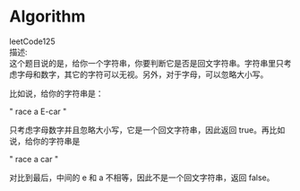 # Algorithm
leetCode125  
描述:  
这个题目说的是，给你一个字符串，你要判断它是否是回文字符串。字符串里只考虑字母和数字，其它的字符可以无视。另外，对于字母，可以忽略大小写。

比如说，给你的字符串是：

" race a E-car "

只考虑字母数字并且忽略大小写，它是一个回文字符串，因此返回 true。再比如说，给你的字符串是

" race a car "

对比到最后，中间的 e 和 a 不相等，因此不是一个回文字符串，返回 false。